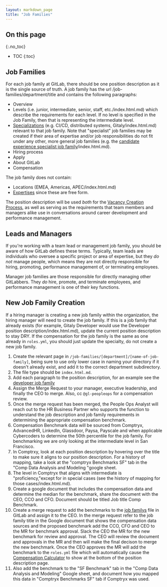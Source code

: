 ```yaml
---
layout: markdown_page
title: "Job Families"
---
```


## On this page
{:.no_toc}

- TOC
{:toc}

## Job Families

For each job family at GitLab, there should be one position description as it is the single source of truth. A job family has the url /job-families/department/title and contains the following paragraphs:

- Overview
- Levels (i.e. junior, intermediate, senior, staff, etc./index.html.md) which describe the requirements for each level. If no level is specified in the Job Family, then that is representing the intermediate level.
- [Specializations](/job-families/specialist/index.html.md) (e.g. CI/CD, distributed systems, Gitaly/index.html.md) relevant to that job family. Note that "specialist" job families may be created if their area of expertise and/or job responsibilities do not fit under any other, more general job families (e.g. the [candidate experience specialist job family](/job-families/people-ops/candidate-experience-specialist/index.html.md)/index.html.md).
- Hiring process
- Apply
- About GitLab
- Compensation

The job family does not contain:

- Locations (EMEA, Americas, APEC/index.html.md)
- [Expertises](/team/structure/#expert/index.html.md) since these are free form.

The position description will be used _both_ for the [Vacancy Creation Process](https://github.com/daijapan/test/tree/master/hiring/vacancies/#vacancy-creation-process/index.html.md), as well as serving as the requirements that team members and managers alike use in conversations around career development and performance management.

## Leads and Managers

If you're working with a team lead or management job family, you should be aware of how GitLab defines these terms. Typically, team leads are individuals who oversee a specific project or area of expertise, but they *do not* manage people, which means they are not directly responsible for hiring, promoting, performance management of, or terminating employees.

Manager job families are those responsible for directly managing other GitLabbers. They *do* hire, promote, and terminate employees, and performance management is one of their key functions.

## New Job Family Creation

If a hiring manager is creating a new job family within the organization, the hiring manager will need to create the job family. If this is a job family that already exists (for example, Gitaly Developer would use the Developer position description/index.html.md), update the current position description to stay DRY. If the compensation for the job family is the same as one already in `roles.yml`, you should just update the specialty, do not create a new job family.

1. Create the relevant page in `/job-families/[department]/[name-of-job-family]`, being sure to use only lower case in naming your directory if it doesn't already exist, and add it to the correct department subdirectory.
1. The file type should be `index.html.md`.
1. Add each paragraph to the position description, for an example see the [developer job family](/job-families/engineering/developer/index.html.md)
1. Assign the Merge Request to your manager, executive leadership, and finally the CEO to merge. Also, cc `@gl-peopleops` for a compensation review.
1. Once the merge request has been merged, the People Ops Analyst will reach out to the HR Business Partner who supports the function to understand the job description and job family requirements in determining the appropriate compensation benchmark.  
2. Compensation Benchmark data will be sourced from Comptryx, AdvancedHR, LinkedIn, Glassdoor, Paysa, Payscale and when applicable Cybercoders to determine the 50th percentile for the job family.  For benchmarking we are only looking at the intermediate level in San Francisco.
3. In Comptrxy, look at each position description by hovering over the title to make sure it aligns to our position description.  For a history of mapping, take a look at the "comptryx Benchmarks SF" tab in the "Comp Data Analysis and Modeling "google sheet.
4. The level in Comptryx that aligns with intermediate is "proficiency,"except for in special cases (see the history of mapping for those cases/index.html.md).
5. Create a google document that includes the compensation data and determine the median for the benchmark, share the document with the CEO, CCO and CFO. Document should be titled Job title Comp Benchmark.
6. Create a merge request to add the benchmarks to the [job familys](https://gitlab.com/gitlab-com/www-gitlab-com/blob/master/data/roles.yml/index.html.md) file in GitLab and assign it to the CEO.  In the merge request refer to the job family title in the Google document that shows the compensation data sources and the proposed benchmark add the CCO, CFO and CEO to the MR for benchmark approval. Slack the CEO the MR for the new benchmark for review and approval.  The CEO will review the document and approvals in the MR and then will make the final decison to merge the new benchmark. Once the CEO approves the MR will add the benchmark to the `roles.yml` file which will automatically cause the [Compensation Calculator](https://github.com/daijapan/test/tree/master/people-operations/global-compensation/index.html.md) to show at the bottom of the position description page.
7. Also add the benchmark to the "SF Benchmark" tab in the "Comp Data Analysis and Modeling" Google sheet, and document how you mapped this data in "Comptryx Benchmarks SF" tab if Comptryx was used.
